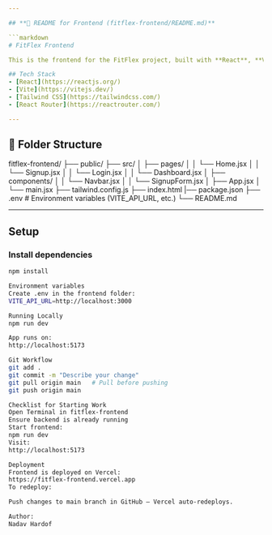 ```yaml
---

## **📄 README for Frontend (fitflex-frontend/README.md)**

```markdown
# FitFlex Frontend

This is the frontend for the FitFlex project, built with **React**, **Vite**, and **Tailwind CSS**.

## Tech Stack
- [React](https://reactjs.org/)
- [Vite](https://vitejs.dev/)
- [Tailwind CSS](https://tailwindcss.com/)
- [React Router](https://reactrouter.com/)

---
```


## 📂 Folder Structure

fitflex-frontend/
├── public/
├── src/
│   ├── pages/
│   │   └── Home.jsx
│   │   └── Signup.jsx
│   │   └── Login.jsx
│   │   └── Dashboard.jsx
│   ├── components/
│   │   └── Navbar.jsx
│   │   └── SignupForm.jsx
│   ├── App.jsx
│   └── main.jsx
├── tailwind.config.js
├── index.html
|── package.json
├── .env # Environment variables (VITE_API_URL, etc.)
└── README.md


---

## Setup

### Install dependencies
```bash
npm install

Environment variables
Create .env in the frontend folder:
VITE_API_URL=http://localhost:3000

Running Locally
npm run dev

App runs on:
http://localhost:5173

Git Workflow
git add .
git commit -m "Describe your change"
git pull origin main   # Pull before pushing
git push origin main

Checklist for Starting Work
Open Terminal in fitflex-frontend
Ensure backend is already running
Start frontend:
npm run dev
Visit:
http://localhost:5173

Deployment
Frontend is deployed on Vercel:
https://fitflex-frontend.vercel.app
To redeploy:

Push changes to main branch in GitHub — Vercel auto-redeploys.

Author:
Nadav Hardof